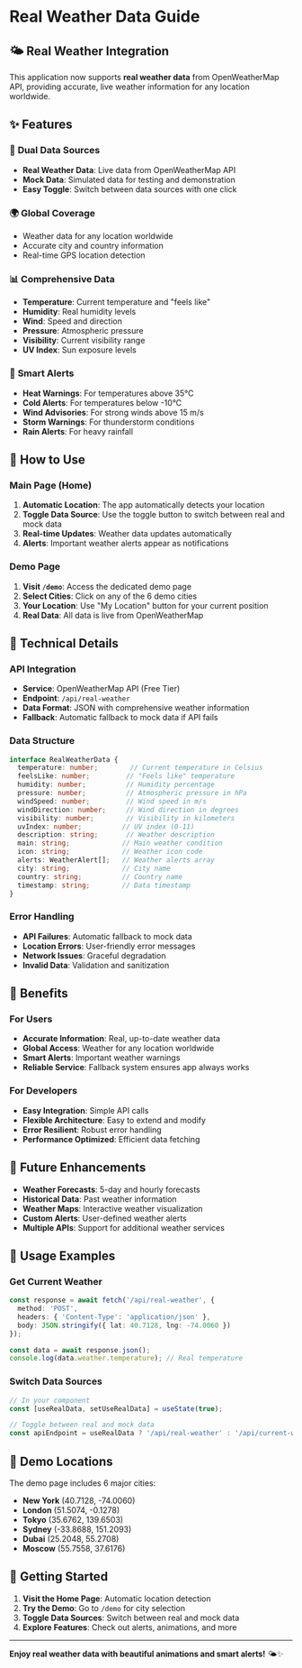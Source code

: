 # Real Weather Data Guide

## 🌤️ Real Weather Integration

This application now supports **real weather data** from OpenWeatherMap API, providing accurate, live weather information for any location worldwide.

## ✨ Features

### 🔄 **Dual Data Sources**
- **Real Weather Data**: Live data from OpenWeatherMap API
- **Mock Data**: Simulated data for testing and demonstration
- **Easy Toggle**: Switch between data sources with one click

### 🌍 **Global Coverage**
- Weather data for any location worldwide
- Accurate city and country information
- Real-time GPS location detection

### 📊 **Comprehensive Data**
- **Temperature**: Current temperature and "feels like"
- **Humidity**: Real humidity levels
- **Wind**: Speed and direction
- **Pressure**: Atmospheric pressure
- **Visibility**: Current visibility range
- **UV Index**: Sun exposure levels

### 🚨 **Smart Alerts**
- **Heat Warnings**: For temperatures above 35°C
- **Cold Alerts**: For temperatures below -10°C
- **Wind Advisories**: For strong winds above 15 m/s
- **Storm Warnings**: For thunderstorm conditions
- **Rain Alerts**: For heavy rainfall

## 🚀 How to Use

### **Main Page (Home)**
1. **Automatic Location**: The app automatically detects your location
2. **Toggle Data Source**: Use the toggle button to switch between real and mock data
3. **Real-time Updates**: Weather data updates automatically
4. **Alerts**: Important weather alerts appear as notifications

### **Demo Page**
1. **Visit `/demo`**: Access the dedicated demo page
2. **Select Cities**: Click on any of the 6 demo cities
3. **Your Location**: Use "My Location" button for your current position
4. **Real Data**: All data is live from OpenWeatherMap

## 🔧 Technical Details

### **API Integration**
- **Service**: OpenWeatherMap API (Free Tier)
- **Endpoint**: `/api/real-weather`
- **Data Format**: JSON with comprehensive weather information
- **Fallback**: Automatic fallback to mock data if API fails

### **Data Structure**
```typescript
interface RealWeatherData {
  temperature: number;        // Current temperature in Celsius
  feelsLike: number;         // "Feels like" temperature
  humidity: number;          // Humidity percentage
  pressure: number;          // Atmospheric pressure in hPa
  windSpeed: number;         // Wind speed in m/s
  windDirection: number;     // Wind direction in degrees
  visibility: number;        // Visibility in kilometers
  uvIndex: number;          // UV index (0-11)
  description: string;       // Weather description
  main: string;             // Main weather condition
  icon: string;             // Weather icon code
  alerts: WeatherAlert[];   // Weather alerts array
  city: string;             // City name
  country: string;          // Country name
  timestamp: string;        // Data timestamp
}
```

### **Error Handling**
- **API Failures**: Automatic fallback to mock data
- **Location Errors**: User-friendly error messages
- **Network Issues**: Graceful degradation
- **Invalid Data**: Validation and sanitization

## 🌟 Benefits

### **For Users**
- **Accurate Information**: Real, up-to-date weather data
- **Global Access**: Weather for any location worldwide
- **Smart Alerts**: Important weather warnings
- **Reliable Service**: Fallback system ensures app always works

### **For Developers**
- **Easy Integration**: Simple API calls
- **Flexible Architecture**: Easy to extend and modify
- **Error Resilient**: Robust error handling
- **Performance Optimized**: Efficient data fetching

## 🔮 Future Enhancements

- **Weather Forecasts**: 5-day and hourly forecasts
- **Historical Data**: Past weather information
- **Weather Maps**: Interactive weather visualization
- **Custom Alerts**: User-defined weather alerts
- **Multiple APIs**: Support for additional weather services

## 📱 Usage Examples

### **Get Current Weather**
```typescript
const response = await fetch('/api/real-weather', {
  method: 'POST',
  headers: { 'Content-Type': 'application/json' },
  body: JSON.stringify({ lat: 40.7128, lng: -74.0060 })
});

const data = await response.json();
console.log(data.weather.temperature); // Real temperature
```

### **Switch Data Sources**
```typescript
// In your component
const [useRealData, setUseRealData] = useState(true);

// Toggle between real and mock data
const apiEndpoint = useRealData ? '/api/real-weather' : '/api/current-weather';
```

## 🎯 Demo Locations

The demo page includes 6 major cities:
- **New York** (40.7128, -74.0060)
- **London** (51.5074, -0.1278)
- **Tokyo** (35.6762, 139.6503)
- **Sydney** (-33.8688, 151.2093)
- **Dubai** (25.2048, 55.2708)
- **Moscow** (55.7558, 37.6176)

## 🚀 Getting Started

1. **Visit the Home Page**: Automatic location detection
2. **Try the Demo**: Go to `/demo` for city selection
3. **Toggle Data Sources**: Switch between real and mock data
4. **Explore Features**: Check out alerts, animations, and more

---

**Enjoy real weather data with beautiful animations and smart alerts!** 🌤️✨
